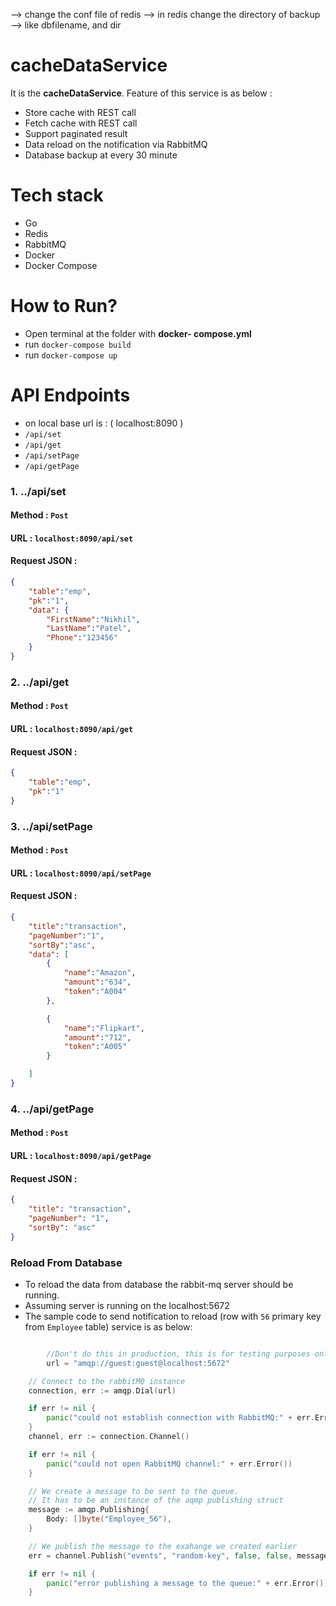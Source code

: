 --> change the conf file of redis
--> in redis change the directory of backup
--> like dbfilename, and dir
# cacheDataService

It is the **cacheDataService**. Feature of this service is as below : 
 - Store cache with REST call
 - Fetch cache with REST call
 - Support paginated result
 - Data reload on the notification via RabbitMQ
 - Database backup at every 30 minute

# Tech stack
- Go
- Redis 
- RabbitMQ
- Docker
- Docker Compose

# How to Run?
- Open terminal at the folder with **docker- compose.yml**
- run `docker-compose build`
- run `docker-compose up`

# API Endpoints 
 - on local base url is : ( localhost:8090 )
 - `/api/set`
 - `/api/get`
 - `/api/setPage`
 - `/api/getPage`

### 1. ../api/set

#### Method : `Post`
#### URL : `localhost:8090/api/set`
#### Request JSON :
```json
{
    "table":"emp",
    "pk":"1",
    "data": {
        "FirstName":"Nikhil",
        "LastName":"Patel",
        "Phone":"123456"
    }
}
```

### 2. ../api/get

#### Method : `Post`
#### URL : `localhost:8090/api/get`
#### Request JSON :
```json
{
    "table":"emp",
    "pk":"1"
}
```

### 3. ../api/setPage

#### Method : `Post` 
#### URL : `localhost:8090/api/setPage`
#### Request JSON :
```json
{
    "title":"transaction",
    "pageNumber":"1",
    "sortBy":"asc",
    "data": [
        {
            "name":"Amazon",
            "amount":"634",
            "token":"A004"
        },

        {
            "name":"Flipkart",
            "amount":"712",
            "token":"A005"
        }

    ]
}
```

### 4. ../api/getPage

#### Method : `Post` 
#### URL : `localhost:8090/api/getPage`
#### Request JSON :
```json
{
    "title": "transaction",
    "pageNumber": "1",
    "sortBy": "asc"
}
```

### Reload From Database
- To reload the data from database the rabbit-mq server should be running.
- Assuming server is running on the localhost:5672 
- The sample code to send notification to reload (row with `56` primary key from `Employee` table) 
   service is as below:

```Go

		//Don't do this in production, this is for testing purposes only.
		url = "amqp://guest:guest@localhost:5672"

	// Connect to the rabbitMQ instance
	connection, err := amqp.Dial(url)

	if err != nil {
		panic("could not establish connection with RabbitMQ:" + err.Error())
	}
	channel, err := connection.Channel()

	if err != nil {
		panic("could not open RabbitMQ channel:" + err.Error())
	}

	// We create a message to be sent to the queue.
	// It has to be an instance of the aqmp publishing struct
	message := amqp.Publishing{
		Body: []byte("Employee_56"),
	}

	// We publish the message to the exahange we created earlier
	err = channel.Publish("events", "random-key", false, false, message)

	if err != nil {
		panic("error publishing a message to the queue:" + err.Error())
	}
```


